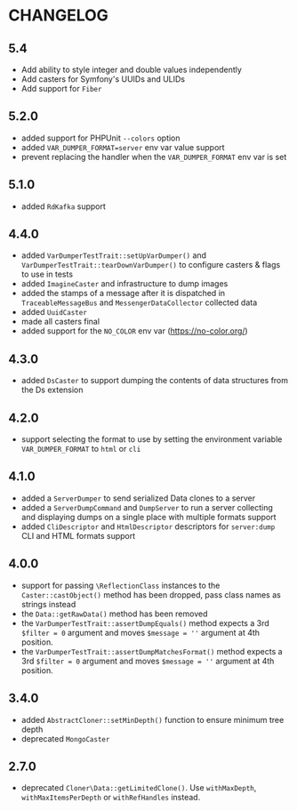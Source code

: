 CHANGELOG
=========

5.4
---

* Add ability to style integer and double values independently
* Add casters for Symfony's UUIDs and ULIDs
* Add support for `Fiber`

5.2.0
-----

* added support for PHPUnit `--colors` option
* added `VAR_DUMPER_FORMAT=server` env var value support
* prevent replacing the handler when the `VAR_DUMPER_FORMAT` env var is set

5.1.0
-----

* added `RdKafka` support

4.4.0
-----

* added `VarDumperTestTrait::setUpVarDumper()` and `VarDumperTestTrait::tearDownVarDumper()`
  to configure casters & flags to use in tests
* added `ImagineCaster` and infrastructure to dump images
* added the stamps of a message after it is dispatched in `TraceableMessageBus` and `MessengerDataCollector` collected
  data
* added `UuidCaster`
* made all casters final
* added support for the `NO_COLOR` env var (https://no-color.org/)

4.3.0
-----

* added `DsCaster` to support dumping the contents of data structures from the Ds extension

4.2.0
-----

* support selecting the format to use by setting the environment variable `VAR_DUMPER_FORMAT` to `html` or `cli`

4.1.0
-----

* added a `ServerDumper` to send serialized Data clones to a server
* added a `ServerDumpCommand` and `DumpServer` to run a server collecting
  and displaying dumps on a single place with multiple formats support
* added `CliDescriptor` and `HtmlDescriptor` descriptors for `server:dump` CLI and HTML formats support

4.0.0
-----

* support for passing `\ReflectionClass` instances to the `Caster::castObject()`
  method has been dropped, pass class names as strings instead
* the `Data::getRawData()` method has been removed
* the `VarDumperTestTrait::assertDumpEquals()` method expects a 3rd `$filter = 0`
  argument and moves `$message = ''` argument at 4th position.
* the `VarDumperTestTrait::assertDumpMatchesFormat()` method expects a 3rd `$filter = 0`
  argument and moves `$message = ''` argument at 4th position.

3.4.0
-----

* added `AbstractCloner::setMinDepth()` function to ensure minimum tree depth
* deprecated `MongoCaster`

2.7.0
-----

* deprecated `Cloner\Data::getLimitedClone()`. Use `withMaxDepth`, `withMaxItemsPerDepth` or `withRefHandles` instead.

